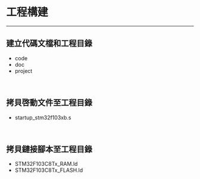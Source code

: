 # 工程構建

---

## 建立代碼文檔和工程目錄

- code
- doc
- project

<br>

## 拷貝啓動文件至工程目錄

- startup_stm32f103xb.s

<br>

## 拷貝鏈接腳本至工程目錄

- STM32F103C8Tx_RAM.ld
- STM32F103C8Tx_FLASH.ld

<br>
